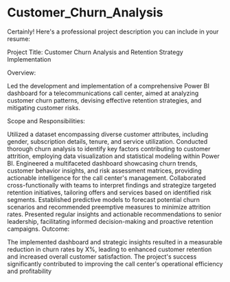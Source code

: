 # Customer_Churn_Analysis


Certainly! Here's a professional project description you can include in your resume:

Project Title: Customer Churn Analysis and Retention Strategy Implementation

Overview:

Led the development and implementation of a comprehensive Power BI dashboard for a telecommunications call center, aimed at analyzing customer churn patterns, devising effective retention strategies, and mitigating customer risks.

Scope and Responsibilities:

Utilized a dataset encompassing diverse customer attributes, including gender, subscription details, tenure, and service utilization.
Conducted thorough churn analysis to identify key factors contributing to customer attrition, employing data visualization and statistical modeling within Power BI.
Engineered a multifaceted dashboard showcasing churn trends, customer behavior insights, and risk assessment matrices, providing actionable intelligence for the call center's management.
Collaborated cross-functionally with teams to interpret findings and strategize targeted retention initiatives, tailoring offers and services based on identified risk segments.
Established predictive models to forecast potential churn scenarios and recommended preemptive measures to minimize attrition rates.
Presented regular insights and actionable recommendations to senior leadership, facilitating informed decision-making and proactive retention campaigns.
Outcome:

The implemented dashboard and strategic insights resulted in a measurable reduction in churn rates by X%, leading to enhanced customer retention and increased overall customer satisfaction. The project's success significantly contributed to improving the call center's operational efficiency and profitability

